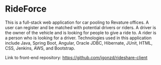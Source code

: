 # RideForce

This is a full-stack web application for car pooling to Revature offices. A user can register and be matched with potential drivers or riders. A driver is the owner of the vehicle and is looking for people to give a ride to. A rider is a person who is looking for a driver. Technologies used in this application include Java, Spring Boot, Angular, Oracle JDBC, Hibernate, JUnit, HTML, CSS, Jenkins, AWS, and Bootstrap.

Link to front-end repository:
https://github.com/jgonzd/rideshare-client